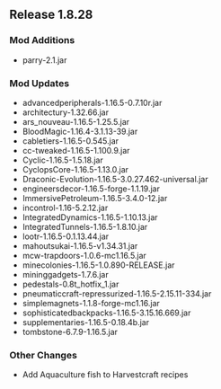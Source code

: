## Release 1.8.28

### Mod Additions
- parry-2.1.jar
### Mod Updates
- advancedperipherals-1.16.5-0.7.10r.jar
- architectury-1.32.66.jar
- ars_nouveau-1.16.5-1.25.5.jar
- BloodMagic-1.16.4-3.1.13-39.jar
- cabletiers-1.16.5-0.545.jar
- cc-tweaked-1.16.5-1.100.9.jar
- Cyclic-1.16.5-1.5.18.jar
- CyclopsCore-1.16.5-1.13.0.jar
- Draconic-Evolution-1.16.5-3.0.27.462-universal.jar
- engineersdecor-1.16.5-forge-1.1.19.jar
- ImmersivePetroleum-1.16.5-3.4.0-12.jar
- incontrol-1.16-5.2.12.jar
- IntegratedDynamics-1.16.5-1.10.13.jar
- IntegratedTunnels-1.16.5-1.8.10.jar
- lootr-1.16.5-0.1.13.44.jar
- mahoutsukai-1.16.5-v1.34.31.jar
- mcw-trapdoors-1.0.6-mc1.16.5.jar
- minecolonies-1.16.5-1.0.890-RELEASE.jar
- mininggadgets-1.7.6.jar
- pedestals-0.8t_hotfix_1.jar
- pneumaticcraft-repressurized-1.16.5-2.15.11-334.jar
- simplemagnets-1.1.8-forge-mc1.16.jar
- sophisticatedbackpacks-1.16.5-3.15.16.669.jar
- supplementaries-1.16.5-0.18.4b.jar
- tombstone-6.7.9-1.16.5.jar
### Other Changes
- Add Aquaculture fish to Harvestcraft recipes
